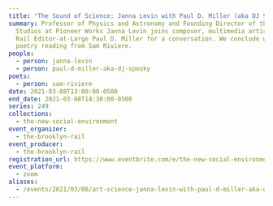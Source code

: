 ```yaml
---
title: "The Sound of Science: Janna Levin with Paul D. Miller (aka DJ Spooky)"
summary: Professor of Physics and Astronomy and Founding Director of the Science
  Studios at Pioneer Works Janna Levin joins composer, multimedia artist, and
  Rail Editor-at-Large Paul D. Miller for a conversation. We conclude with a
  poetry reading from Sam Riviere.
people:
  - person: janna-levin
  - person: paul-d-miller-aka-dj-spooky
poets:
  - person: sam-riviere
date: 2021-03-08T13:00:00-0500
end_date: 2021-03-08T14:30:00-0500
series: 249
collections:
  - the-new-social-environment
event_organizer:
  - the-brooklyn-rail
event_producer:
  - the-brooklyn-rail
registration_url: https://www.eventbrite.com/e/the-new-social-environment-249-art-science-janna-levin-paul-d-miller-tickets-144673946669
event_platform:
  - zoom
aliases:
  - /events/2021/03/08/art-science-janna-levin-with-paul-d-miller-aka-dj-spooky/
---
```


